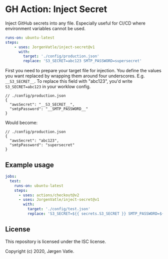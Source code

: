 # GH Action: Inject Secret

Inject GitHub secrets into any file. Especially useful for CI/CD where environment variables cannot be used.

```yaml
runs-on: ubuntu-latest
steps:
    - uses: JorgenVatle/inject-secret@v1
      with:
        target: './config/production.json'
        replace: 'S3_SECRET=abc123 SMTP_PASSWORD=supersecret'
```

First you need to prepare your target file for injection. You define the values you want replaced by wrapping them
around four underscores. E.g. `__S3_SECRET__`. To replace this field with "abc123", you'd write `S3_SECRET=abc123` in
your worklow config. 

```json5
// ./config/production.json
{
  "awsSecret": "__S3_SECRET__",
  "smtpPassword": "__SMTP_PASSWORD__"
}
```
Would become:
```json5
// ./config/production.json
{
  "awsSecret": "abc123",
  "smtpPassword": "supersecret"
}
```

## Example usage
```yaml
jobs:
  test:
    runs-on: ubuntu-latest
    steps:
      - uses: actions/checkout@v2
      - uses: JorgenVatle/inject-secret@v1
        with:
          target: './config/test.json'
          replace: 'S3_SECRET=${{ secrets.S3_SECRET }} SMTP_PASSWORD=${{ secrets.SMTP_PASSWORD }}'
```

## License
This repository is licensed under the ISC license.

Copyright (c) 2020, Jørgen Vatle.